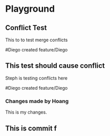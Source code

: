 # Playground

## Conflict Test
This to to test merge conflicts

#Diego created feature/Diego
## This test should cause conflict
Steph is testing conflicts here

#Diego created feature/Diego
### Changes made by Hoang
This is my changes.

## This is commit f
